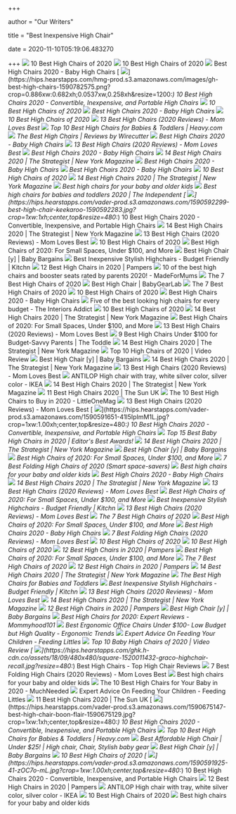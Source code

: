 +++
        
author = "Our Writers"
        
title = "Best Inexpensive High Chair"
        
date = 2020-11-10T05:19:06.483270
        
+++
[ ![](https://res.cloudinary.com/babylist/image/upload/f_auto,q_auto:best,c_scale/v1584597701/Best-of-high-chairs-2020-pin_glxmjb.jpg)](https://res.cloudinary.com/babylist/image/upload/f_auto,q_auto:best,c_scale/v1584597701/Best-of-high-chairs-2020-pin_glxmjb.jpg) 10 Best High Chairs of 2020
[ ![](https://images.ctfassets.net/50gzycvace50/10Di9Xumus0hDGokTN7Xr0/acefce2919dc5af2ed26df64e76f70b9/Screen_Shot_2019-01-29_at_12.05.41_PM.png)](https://images.ctfassets.net/50gzycvace50/10Di9Xumus0hDGokTN7Xr0/acefce2919dc5af2ed26df64e76f70b9/Screen_Shot_2019-01-29_at_12.05.41_PM.png) 10 Best High Chairs of 2020
[ ![](http://images.agoramedia.com/wte3.0/gcms/Best-High-Chairs-2020-722x406.jpg?width=414)](http://images.agoramedia.com/wte3.0/gcms/Best-High-Chairs-2020-722x406.jpg?width=414) Best High Chairs 2020 - Baby High Chairs
[ ![](https://hips.hearstapps.com/hmg-prod.s3.amazonaws.com/images/gh-best-high-chairs-1590782575.png?crop=0.886xw:0.682xh;0.0537xw,0.258xh&resize=1200:*)](https://hips.hearstapps.com/hmg-prod.s3.amazonaws.com/images/gh-best-high-chairs-1590782575.png?crop=0.886xw:0.682xh;0.0537xw,0.258xh&resize=1200:*) 10 Best High Chairs 2020 - Convertible, Inexpensive, and Portable High  Chairs
[ ![](https://images.ctfassets.net/50gzycvace50/d13d2104d639c358bbd4b769e66c6b1ad06c62bea3b41a93ae934b528cc5c7c2/6bf1ee68044409d5a443a68d0930b97e/d13d2104d639c358bbd4b769e66c6b1ad06c62bea3b41a93ae934b528cc5c7c2.png?fl=progressive&fm=jpg&bg=rgb:f9f9f9&w=620&h=620)](https://images.ctfassets.net/50gzycvace50/d13d2104d639c358bbd4b769e66c6b1ad06c62bea3b41a93ae934b528cc5c7c2/6bf1ee68044409d5a443a68d0930b97e/d13d2104d639c358bbd4b769e66c6b1ad06c62bea3b41a93ae934b528cc5c7c2.png?fl=progressive&fm=jpg&bg=rgb:f9f9f9&w=620&h=620) 10 Best High Chairs of 2020
[ ![](https://images.agoramedia.com/wte3.0/gcms/Peg-Perego-Siesta-High-Chair-Editors-Choice.jpg)](https://images.agoramedia.com/wte3.0/gcms/Peg-Perego-Siesta-High-Chair-Editors-Choice.jpg) Best High Chairs 2020 - Baby High Chairs
[ ![](https://images.ctfassets.net/50gzycvace50/1xMcZmxWi8yudIF69o2TzA/eca3f9a95006490a19b338b1095936c1/baby-jogger-city-bistro-high-chair-photo.jpg)](https://images.ctfassets.net/50gzycvace50/1xMcZmxWi8yudIF69o2TzA/eca3f9a95006490a19b338b1095936c1/baby-jogger-city-bistro-high-chair-photo.jpg) 10 Best High Chairs of 2020
[ ![](https://m.media-amazon.com/images/I/41eXLZbAKuL.jpg)](https://m.media-amazon.com/images/I/41eXLZbAKuL.jpg) 13 Best High Chairs (2020 Reviews) - Mom Loves Best
[ ![](https://heavy.com/wp-content/uploads/2017/04/best-high-chairs.jpg?quality=65&strip=all)](https://heavy.com/wp-content/uploads/2017/04/best-high-chairs.jpg?quality=65&strip=all) Top 10 Best High Chairs for Babies & Toddlers | Heavy.com
[ ![](https://cdn.thewirecutter.com/wp-content/uploads/2017/07/high-chairs-2x1-fullres-4207-600x300.jpg)](https://cdn.thewirecutter.com/wp-content/uploads/2017/07/high-chairs-2x1-fullres-4207-600x300.jpg) The Best High Chairs | Reviews by Wirecutter
[ ![](https://images.agoramedia.com/wte3.0/gcms/4moms-high-Chair-black.jpg)](https://images.agoramedia.com/wte3.0/gcms/4moms-high-Chair-black.jpg) Best High Chairs 2020 - Baby High Chairs
[ ![](https://m.media-amazon.com/images/I/310SRTon0RL.jpg)](https://m.media-amazon.com/images/I/310SRTon0RL.jpg) 13 Best High Chairs (2020 Reviews) - Mom Loves Best
[ ![](https://images.agoramedia.com/wte3.0/gcms/Oribel-Cocoon-3-Stage-Easy-Clean.jpg)](https://images.agoramedia.com/wte3.0/gcms/Oribel-Cocoon-3-Stage-Easy-Clean.jpg) Best High Chairs 2020 - Baby High Chairs
[ ![](https://pyxis.nymag.com/v1/imgs/660/5af/d7682babb9e53c05f9930de875127add3d.2x.rdeep-vertical.w245.jpg)](https://pyxis.nymag.com/v1/imgs/660/5af/d7682babb9e53c05f9930de875127add3d.2x.rdeep-vertical.w245.jpg) 14 Best High Chairs 2020 | The Strategist | New York Magazine
[ ![](https://images.agoramedia.com/wte3.0/gcms/wte-awards-2019-mom-pick-Graco-Table2Table-Premier-Fold-7-in-1-Highchair.jpg)](https://images.agoramedia.com/wte3.0/gcms/wte-awards-2019-mom-pick-Graco-Table2Table-Premier-Fold-7-in-1-Highchair.jpg) Best High Chairs 2020 - Baby High Chairs
[ ![](https://images.agoramedia.com/wte3.0/gcms/Bloom-Fresco-Contempoarary-High-Chair-Frame-Only.jpg)](https://images.agoramedia.com/wte3.0/gcms/Bloom-Fresco-Contempoarary-High-Chair-Frame-Only.jpg) Best High Chairs 2020 - Baby High Chairs
[ ![](https://images.ctfassets.net/50gzycvace50/59icNHAUvxJ4dsTTPYox5i/ded83c5793f9fc219f68c06dc0034f26/1_319628_product.png?fl=progressive&fm=jpg&bg=rgb:f9f9f9&w=620&h=620)](https://images.ctfassets.net/50gzycvace50/59icNHAUvxJ4dsTTPYox5i/ded83c5793f9fc219f68c06dc0034f26/1_319628_product.png?fl=progressive&fm=jpg&bg=rgb:f9f9f9&w=620&h=620) 10 Best High Chairs of 2020
[ ![](https://pyxis.nymag.com/v1/imgs/e49/183/0641e5caf2ba9388b7e30f267a3895cc5c.rdeep-vertical.w245.jpg)](https://pyxis.nymag.com/v1/imgs/e49/183/0641e5caf2ba9388b7e30f267a3895cc5c.rdeep-vertical.w245.jpg) 14 Best High Chairs 2020 | The Strategist | New York Magazine
[ ![](https://www.telegraph.co.uk/content/dam/recommended/2019/02/27/best-high-chairs_for-kids_summary_trans_NvBQzQNjv4BqqVzuuqpFlyLIwiB6NTmJwfSVWeZ_vEN7c6bHu2jJnT8.png)](https://www.telegraph.co.uk/content/dam/recommended/2019/02/27/best-high-chairs_for-kids_summary_trans_NvBQzQNjv4BqqVzuuqpFlyLIwiB6NTmJwfSVWeZ_vEN7c6bHu2jJnT8.png) Best high chairs for your baby and older kids
[ ![](https://static.independent.co.uk/s3fs-public/thumbnails/image/2020/04/02/17/best-high-chairs-baby-toddler-indybest.jpg)](https://static.independent.co.uk/s3fs-public/thumbnails/image/2020/04/02/17/best-high-chairs-baby-toddler-indybest.jpg) Best high chairs for babies and toddlers 2020 | The Independent
[ ![](https://hips.hearstapps.com/vader-prod.s3.amazonaws.com/1590592299-best-high-chair-keekaroo-1590592283.jpg?crop=1xw:1xh;center,top&resize=480:*)](https://hips.hearstapps.com/vader-prod.s3.amazonaws.com/1590592299-best-high-chair-keekaroo-1590592283.jpg?crop=1xw:1xh;center,top&resize=480:*) 10 Best High Chairs 2020 - Convertible, Inexpensive, and Portable High  Chairs
[ ![](https://pyxis.nymag.com/v1/imgs/837/135/0382ade28274151ae8d6eb20595b3f0039-graco-simpleswitch-portable-high-chair-a.2x.rsquare.w600.jpg)](https://pyxis.nymag.com/v1/imgs/837/135/0382ade28274151ae8d6eb20595b3f0039-graco-simpleswitch-portable-high-chair-a.2x.rsquare.w600.jpg) 14 Best High Chairs 2020 | The Strategist | New York Magazine
[ ![](https://m.media-amazon.com/images/I/41rvsiNYmxL.jpg)](https://m.media-amazon.com/images/I/41rvsiNYmxL.jpg) 13 Best High Chairs (2020 Reviews) - Mom Loves Best
[ ![](https://images.ctfassets.net/50gzycvace50/a3dbee02aeb04caea248d3b5f6cb97e0f3feb3191221e82536394ef2fce66d46/4a7ee20b50890c90a5f4e4e8e0bd5771/a3dbee02aeb04caea248d3b5f6cb97e0f3feb3191221e82536394ef2fce66d46.png?fl=progressive&fm=jpg&bg=rgb:f9f9f9&w=620&h=620)](https://images.ctfassets.net/50gzycvace50/a3dbee02aeb04caea248d3b5f6cb97e0f3feb3191221e82536394ef2fce66d46/4a7ee20b50890c90a5f4e4e8e0bd5771/a3dbee02aeb04caea248d3b5f6cb97e0f3feb3191221e82536394ef2fce66d46.png?fl=progressive&fm=jpg&bg=rgb:f9f9f9&w=620&h=620) 10 Best High Chairs of 2020
[ ![](https://i0.wp.com/post.healthline.com/wp-content/uploads/2020/07/Baby_High_Chairs_Ikea.png?w=315&h=840)](https://i0.wp.com/post.healthline.com/wp-content/uploads/2020/07/Baby_High_Chairs_Ikea.png?w=315&h=840) Best High Chairs of 2020: For Small Spaces, Under $100, and More
[ ![](https://www.babybargains.com/wp-content/uploads/2016/10/blossomlarge-450x450.jpg)](https://www.babybargains.com/wp-content/uploads/2016/10/blossomlarge-450x450.jpg) Best High Chair [y] | Baby Bargains
[ ![](https://cdn.apartmenttherapy.info/image/upload/f_auto,q_auto:eco/k%2Farchive%2Fb45261ce6d4661f7031a1def977746633190d19c)](https://cdn.apartmenttherapy.info/image/upload/f_auto,q_auto:eco/k%2Farchive%2Fb45261ce6d4661f7031a1def977746633190d19c) Best Inexpensive Stylish Highchairs - Budget Friendly | Kitchn
[ ![](https://images.ctfassets.net/9wtva4vhlgxb/1PjBrwANn0nZrLhIasaJ3z/102d349680dcc453d924f3126a06c561/peg-perego-prima-pappa-zero-3-high-chair_1536x680.jpg)](https://images.ctfassets.net/9wtva4vhlgxb/1PjBrwANn0nZrLhIasaJ3z/102d349680dcc453d924f3126a06c561/peg-perego-prima-pappa-zero-3-high-chair_1536x680.jpg) 12 Best High Chairs in 2020 | Pampers
[ ![](https://images.immediate.co.uk/production/volatile/sites/28/2018/03/composite-highchairs-boosters-d8e3857.jpg?quality=90&resize=620,413)](https://images.immediate.co.uk/production/volatile/sites/28/2018/03/composite-highchairs-boosters-d8e3857.jpg?quality=90&resize=620,413) 10 of the best high chairs and booster seats rated by parents 2020! -  MadeForMums
[ ![](https://www.verywellfamily.com/thmb/CGkOJPkTNGaNXijo4iNCD1xp_o0=/2056x1522/filters:no_upscale():max_bytes(150000):strip_icc()/ScreenShot2020-03-03at11.53.40AM-378b09c4cabf42fbb15b2d446c804b12.png)](https://www.verywellfamily.com/thmb/CGkOJPkTNGaNXijo4iNCD1xp_o0=/2056x1522/filters:no_upscale():max_bytes(150000):strip_icc()/ScreenShot2020-03-03at11.53.40AM-378b09c4cabf42fbb15b2d446c804b12.png) The 7 Best High Chairs of 2020
[ ![](https://bgl-i48k9hqubvkf8lnt.stackpathdns.com/photos/1/85/319569_13545_M.jpg)](https://bgl-i48k9hqubvkf8lnt.stackpathdns.com/photos/1/85/319569_13545_M.jpg) Best High Chair | BabyGearLab
[ ![](https://www.verywellfamily.com/thmb/CnbBiHkNN2hd6RPd8hWsLxHl97M=/1474x1474/smart/filters:no_upscale()/ScreenShot2020-03-03at3.39.26PM-f72aed31d8f54d508236eead3db327e7.png)](https://www.verywellfamily.com/thmb/CnbBiHkNN2hd6RPd8hWsLxHl97M=/1474x1474/smart/filters:no_upscale()/ScreenShot2020-03-03at3.39.26PM-f72aed31d8f54d508236eead3db327e7.png) The 7 Best High Chairs of 2020
[ ![](https://images.ctfassets.net/50gzycvace50/7d09ed0033c269584863bb8807f67aec0a013f78a169557b45147524e8b76bf8/a53840f6c59a37e6f6e294ebad46216a/7d09ed0033c269584863bb8807f67aec0a013f78a169557b45147524e8b76bf8.png?fl=progressive&fm=jpg&bg=rgb:f9f9f9&w=620&h=620)](https://images.ctfassets.net/50gzycvace50/7d09ed0033c269584863bb8807f67aec0a013f78a169557b45147524e8b76bf8/a53840f6c59a37e6f6e294ebad46216a/7d09ed0033c269584863bb8807f67aec0a013f78a169557b45147524e8b76bf8.png?fl=progressive&fm=jpg&bg=rgb:f9f9f9&w=620&h=620) 10 Best High Chairs of 2020
[ ![](https://images.agoramedia.com/wte3.0/gcms/Cosco-Simple-Fold-High-Chair.jpg)](https://images.agoramedia.com/wte3.0/gcms/Cosco-Simple-Fold-High-Chair.jpg) Best High Chairs 2020 - Baby High Chairs
[ ![](https://files.theinteriorsaddict.com/uploads/2016/06/unnamed-640x797.jpg)](https://files.theinteriorsaddict.com/uploads/2016/06/unnamed-640x797.jpg) Five of the best looking high chairs for every budget - The Interiors Addict
[ ![](https://images.ctfassets.net/50gzycvace50/e4272006301118c398306a52b402a810e6aab75fa025cd1d73c85c8cb07e0e3c/d010123be3f325f8232b8120594f8271/e4272006301118c398306a52b402a810e6aab75fa025cd1d73c85c8cb07e0e3c.png?fl=progressive&fm=jpg&bg=rgb:f9f9f9&w=620&h=620)](https://images.ctfassets.net/50gzycvace50/e4272006301118c398306a52b402a810e6aab75fa025cd1d73c85c8cb07e0e3c/d010123be3f325f8232b8120594f8271/e4272006301118c398306a52b402a810e6aab75fa025cd1d73c85c8cb07e0e3c.png?fl=progressive&fm=jpg&bg=rgb:f9f9f9&w=620&h=620) 10 Best High Chairs of 2020
[ ![](https://pyxis.nymag.com/v1/imgs/f3b/103/a01f2293377f21d200247208dc4127fbf8.2x.rdeep-vertical.w245.jpg)](https://pyxis.nymag.com/v1/imgs/f3b/103/a01f2293377f21d200247208dc4127fbf8.2x.rdeep-vertical.w245.jpg) 14 Best High Chairs 2020 | The Strategist | New York Magazine
[ ![](https://post.greatist.com/wp-content/uploads/2020/06/Best_High_Chairs_Facebook-1200x628.png)](https://post.greatist.com/wp-content/uploads/2020/06/Best_High_Chairs_Facebook-1200x628.png) Best High Chairs of 2020: For Small Spaces, Under $100, and More
[ ![](https://m.media-amazon.com/images/I/31Z8qYc84SL.jpg)](https://m.media-amazon.com/images/I/31Z8qYc84SL.jpg) 13 Best High Chairs (2020 Reviews) - Mom Loves Best
[ ![](https://www.thetoddle.com/wp-content/uploads/2017/10/Best-Highchairs-Under-100-Ikea-Antilop.png)](https://www.thetoddle.com/wp-content/uploads/2017/10/Best-Highchairs-Under-100-Ikea-Antilop.png) 9 Best High Chairs Under $100 for Budget-Savvy Parents | The Toddle
[ ![](https://pyxis.nymag.com/v1/imgs/eae/4b3/3e376e56c3f2cdfb22fb83f90e1a8705e5-Abiie.2x.rsquare.w600.jpg)](https://pyxis.nymag.com/v1/imgs/eae/4b3/3e376e56c3f2cdfb22fb83f90e1a8705e5-Abiie.2x.rsquare.w600.jpg) 14 Best High Chairs 2020 | The Strategist | New York Magazine
[ ![](https://images.ezvid.com/image/upload/fl_immutable_cache/e_trim/c_pad,f_auto,h_270,q_auto:eco/o1mu0mqexatbfbbqibzx)](https://images.ezvid.com/image/upload/fl_immutable_cache/e_trim/c_pad,f_auto,h_270,q_auto:eco/o1mu0mqexatbfbbqibzx) Top 10 High Chairs of 2020 | Video Review
[ ![](https://www.babybargains.com/wp-content/uploads/2016/10/Fisher-Price-Space-Saver-1.jpg)](https://www.babybargains.com/wp-content/uploads/2016/10/Fisher-Price-Space-Saver-1.jpg) Best High Chair [y] | Baby Bargains
[ ![](https://pyxis.nymag.com/v1/imgs/930/b58/b5c305e2a285b26116fa96ef862995fa51.2x.rdeep-vertical.w245.jpg)](https://pyxis.nymag.com/v1/imgs/930/b58/b5c305e2a285b26116fa96ef862995fa51.2x.rdeep-vertical.w245.jpg) 14 Best High Chairs 2020 | The Strategist | New York Magazine
[ ![](https://m.media-amazon.com/images/I/41+-6aAQrvL.jpg)](https://m.media-amazon.com/images/I/41+-6aAQrvL.jpg) 13 Best High Chairs (2020 Reviews) - Mom Loves Best
[ ![](https://www.ikea.com/us/en/images/products/antilop-high-chair-with-tray-white-silver-color__0873755_PE613159_S5.JPG?f=s)](https://www.ikea.com/us/en/images/products/antilop-high-chair-with-tray-white-silver-color__0873755_PE613159_S5.JPG?f=s) ANTILOP High chair with tray, white silver color, silver color - IKEA
[ ![](https://pyxis.nymag.com/v1/imgs/42d/063/14aca03f02eee2646a3cb5c03511b20eae.2x.rdeep-vertical.w245.jpg)](https://pyxis.nymag.com/v1/imgs/42d/063/14aca03f02eee2646a3cb5c03511b20eae.2x.rdeep-vertical.w245.jpg) 14 Best High Chairs 2020 | The Strategist | New York Magazine
[ ![](https://www.thesun.co.uk/wp-content/uploads/2019/01/61mpGpYfM2L._SL1331_.jpg)](https://www.thesun.co.uk/wp-content/uploads/2019/01/61mpGpYfM2L._SL1331_.jpg) 11 Best High Chairs 2020 | The Sun UK
[ ![](https://littleonemag.com/wp-content/uploads/2020/04/High-Chairs.jpg)](https://littleonemag.com/wp-content/uploads/2020/04/High-Chairs.jpg) The 10 Best High Chairs to Buy in 2020 - LittleOneMag
[ ![](https://m.media-amazon.com/images/I/41NgWlAd8eL.jpg)](https://m.media-amazon.com/images/I/41NgWlAd8eL.jpg) 13 Best High Chairs (2020 Reviews) - Mom Loves Best
[ ![](https://hips.hearstapps.com/vader-prod.s3.amazonaws.com/1590591651-41l5IpImM1L.jpg?crop=1xw:1.00xh;center,top&resize=480:*)](https://hips.hearstapps.com/vader-prod.s3.amazonaws.com/1590591651-41l5IpImM1L.jpg?crop=1xw:1.00xh;center,top&resize=480:*) 10 Best High Chairs 2020 - Convertible, Inexpensive, and Portable High  Chairs
[ ![](https://spacemazing.com/wp-content/uploads/2019/12/Baby-High-Chair-Wooden-High-Chair-with-Removable-Tray-and-Adjustable-Legs-for-BabyInfantsToddlers-e1582378605739.jpg)](https://spacemazing.com/wp-content/uploads/2019/12/Baby-High-Chair-Wooden-High-Chair-with-Removable-Tray-and-Adjustable-Legs-for-BabyInfantsToddlers-e1582378605739.jpg) Top 15 Best Baby High Chairs in 2020 | Editor's Best Awards!
[ ![](https://pyxis.nymag.com/v1/imgs/1d5/0f0/8387bf4123ff7d76320f0a9d9b796f64a4.rdeep-vertical.w245.jpg)](https://pyxis.nymag.com/v1/imgs/1d5/0f0/8387bf4123ff7d76320f0a9d9b796f64a4.rdeep-vertical.w245.jpg) 14 Best High Chairs 2020 | The Strategist | New York Magazine
[ ![](https://www.babybargains.com/wp-content/uploads/2016/10/IKEA-Antilop-high-chair.jpg)](https://www.babybargains.com/wp-content/uploads/2016/10/IKEA-Antilop-high-chair.jpg) Best High Chair [y] | Baby Bargains
[ ![](https://i0.wp.com/post.healthline.com/wp-content/uploads/2020/07/Baby_High_Chairs_summer_pop.png?w=315&h=840)](https://i0.wp.com/post.healthline.com/wp-content/uploads/2020/07/Baby_High_Chairs_summer_pop.png?w=315&h=840) Best High Chairs of 2020: For Small Spaces, Under $100, and More
[ ![](https://wetheparents.org/wp-content/uploads/2018/03/Best-folding-high-chair.jpg)](https://wetheparents.org/wp-content/uploads/2018/03/Best-folding-high-chair.jpg) 7 Best Folding High Chairs of 2020 (Smart space-savers)
[ ![](https://www.telegraph.co.uk/content/dam/recommended/2019/02/27/Evomove-Nomi_high-chair_secondary_trans_NvBQzQNjv4BqqVzuuqpFlyLIwiB6NTmJwfSVWeZ_vEN7c6bHu2jJnT8.png)](https://www.telegraph.co.uk/content/dam/recommended/2019/02/27/Evomove-Nomi_high-chair_secondary_trans_NvBQzQNjv4BqqVzuuqpFlyLIwiB6NTmJwfSVWeZ_vEN7c6bHu2jJnT8.png) Best high chairs for your baby and older kids
[ ![](https://images.agoramedia.com/wte3.0/gcms/OXO-Tot-Sprout-Chair-Cover.jpg)](https://images.agoramedia.com/wte3.0/gcms/OXO-Tot-Sprout-Chair-Cover.jpg) Best High Chairs 2020 - Baby High Chairs
[ ![](https://pyxis.nymag.com/v1/imgs/3be/0a3/baf9dc13caf1158b95af98794daae3d6c5.2x.rsquare.w600.jpg)](https://pyxis.nymag.com/v1/imgs/3be/0a3/baf9dc13caf1158b95af98794daae3d6c5.2x.rsquare.w600.jpg) 14 Best High Chairs 2020 | The Strategist | New York Magazine
[ ![](https://m.media-amazon.com/images/I/31b1EB3+0SL.jpg)](https://m.media-amazon.com/images/I/31b1EB3+0SL.jpg) 13 Best High Chairs (2020 Reviews) - Mom Loves Best
[ ![](https://i0.wp.com/post.healthline.com/wp-content/uploads/2020/07/Baby_High_Chairs_4moms.png?w=315&h=840)](https://i0.wp.com/post.healthline.com/wp-content/uploads/2020/07/Baby_High_Chairs_4moms.png?w=315&h=840) Best High Chairs of 2020: For Small Spaces, Under $100, and More
[ ![](https://cdn.apartmenttherapy.info/image/upload/f_jpg,q_auto:eco,c_fill,g_auto,w_1500,ar_16:9/k%2Farchive%2Ff591cda91ff61903435193cdca0ca8661f1807f9)](https://cdn.apartmenttherapy.info/image/upload/f_jpg,q_auto:eco,c_fill,g_auto,w_1500,ar_16:9/k%2Farchive%2Ff591cda91ff61903435193cdca0ca8661f1807f9) Best Inexpensive Stylish Highchairs - Budget Friendly | Kitchn
[ ![](https://m.media-amazon.com/images/I/31nE-yvsrGL.jpg)](https://m.media-amazon.com/images/I/31nE-yvsrGL.jpg) 13 Best High Chairs (2020 Reviews) - Mom Loves Best
[ ![](https://m.media-amazon.com/images/I/41gHnKurB0L.jpg)](https://m.media-amazon.com/images/I/41gHnKurB0L.jpg) The 7 Best High Chairs of 2020
[ ![](https://i0.wp.com/post.healthline.com/wp-content/uploads/2020/07/Baby_High_Chairs_Ingenuity.png?w=315&h=840)](https://i0.wp.com/post.healthline.com/wp-content/uploads/2020/07/Baby_High_Chairs_Ingenuity.png?w=315&h=840) Best High Chairs of 2020: For Small Spaces, Under $100, and More
[ ![](https://images.agoramedia.com/wte3.0/gcms/Chicco-Polly-High-Chair-Lilla.jpg)](https://images.agoramedia.com/wte3.0/gcms/Chicco-Polly-High-Chair-Lilla.jpg) Best High Chairs 2020 - Baby High Chairs
[ ![](https://momlovesbest.com/wp-content/uploads/2017/09/Best-Folding-High-Chair-1.jpg)](https://momlovesbest.com/wp-content/uploads/2017/09/Best-Folding-High-Chair-1.jpg) 7 Best Folding High Chairs (2020 Reviews) - Mom Loves Best
[ ![](https://i.ytimg.com/vi/Y5E8sESEn80/maxresdefault.jpg)](https://i.ytimg.com/vi/Y5E8sESEn80/maxresdefault.jpg) 10 Best High Chairs of 2020
[ ![](https://images.ctfassets.net/50gzycvace50/1PAo4Q60o8eIKkSOuY262A/95db50d52b659c509e95c33df1950e78/fisher-price-spacesaver-high-chair-photo.jpg)](https://images.ctfassets.net/50gzycvace50/1PAo4Q60o8eIKkSOuY262A/95db50d52b659c509e95c33df1950e78/fisher-price-spacesaver-high-chair-photo.jpg) 10 Best High Chairs of 2020
[ ![](https://images.ctfassets.net/9wtva4vhlgxb/2MzPG51T8s30aQz4XoyEFo/fcc86621e4fd07c9822a05a208049ff5/best_high_chair_1536x680.jpeg)](https://images.ctfassets.net/9wtva4vhlgxb/2MzPG51T8s30aQz4XoyEFo/fcc86621e4fd07c9822a05a208049ff5/best_high_chair_1536x680.jpeg) 12 Best High Chairs in 2020 | Pampers
[ ![](https://i0.wp.com/post.healthline.com/wp-content/uploads/2020/07/Baby_High_Chairs_Nomi.png?w=315&h=840)](https://i0.wp.com/post.healthline.com/wp-content/uploads/2020/07/Baby_High_Chairs_Nomi.png?w=315&h=840) Best High Chairs of 2020: For Small Spaces, Under $100, and More
[ ![](https://m.media-amazon.com/images/I/317ro8B7HLL.jpg)](https://m.media-amazon.com/images/I/317ro8B7HLL.jpg) The 7 Best High Chairs of 2020
[ ![](https://images.ctfassets.net/9wtva4vhlgxb/5zKWYpbugjnRNLWPTQkXBq/489013d6ec388e399271f3f468f5db4d/ciaobabyportablehighchairfortravel1536x680.jpg)](https://images.ctfassets.net/9wtva4vhlgxb/5zKWYpbugjnRNLWPTQkXBq/489013d6ec388e399271f3f468f5db4d/ciaobabyportablehighchairfortravel1536x680.jpg) 12 Best High Chairs in 2020 | Pampers
[ ![](https://pyxis.nymag.com/v1/imgs/a88/c4a/1e799c6c2b636df5a5a59683ef9ee52c8d-12-high-chairs-lede.rsquare.w1200.jpg)](https://pyxis.nymag.com/v1/imgs/a88/c4a/1e799c6c2b636df5a5a59683ef9ee52c8d-12-high-chairs-lede.rsquare.w1200.jpg) 14 Best High Chairs 2020 | The Strategist | New York Magazine
[ ![](https://images.consumersearch.com/amg-cms-cs-images/media/1.png?width=260&height=260&fit=bounds&format=pjpg)](https://images.consumersearch.com/amg-cms-cs-images/media/1.png?width=260&height=260&fit=bounds&format=pjpg) The Best High Chairs for Babies and Toddlers
[ ![](https://cdn.apartmenttherapy.info/image/fetch/f_auto,q_auto:eco,c_fill,g_auto,w_800,h_400/https%3A%2F%2Fstorage.googleapis.com%2Fgen-atmedia%2F3%2F2018%2F03%2Ff591cda91ff61903435193cdca0ca8661f1807f9.png)](https://cdn.apartmenttherapy.info/image/fetch/f_auto,q_auto:eco,c_fill,g_auto,w_800,h_400/https%3A%2F%2Fstorage.googleapis.com%2Fgen-atmedia%2F3%2F2018%2F03%2Ff591cda91ff61903435193cdca0ca8661f1807f9.png) Best Inexpensive Stylish Highchairs - Budget Friendly | Kitchn
[ ![](https://m.media-amazon.com/images/I/31FleCKPBhL.jpg)](https://m.media-amazon.com/images/I/31FleCKPBhL.jpg) 13 Best High Chairs (2020 Reviews) - Mom Loves Best
[ ![](https://pyxis.nymag.com/v1/imgs/2dc/e3d/bfe5886c65d27a44e60975801c4b5235ed-Ciao-Baby.rsquare.w600.jpg)](https://pyxis.nymag.com/v1/imgs/2dc/e3d/bfe5886c65d27a44e60975801c4b5235ed-Ciao-Baby.rsquare.w600.jpg) 14 Best High Chairs 2020 | The Strategist | New York Magazine
[ ![](https://images.ctfassets.net/9wtva4vhlgxb/3QHBSDIIsQQy3CkPfnhM3F/6c0ffc763d78c4339faaa7c2a09868fb/graco-blossom-6-in-1-convertible-highchair_1536x680.jpg)](https://images.ctfassets.net/9wtva4vhlgxb/3QHBSDIIsQQy3CkPfnhM3F/6c0ffc763d78c4339faaa7c2a09868fb/graco-blossom-6-in-1-convertible-highchair_1536x680.jpg) 12 Best High Chairs in 2020 | Pampers
[ ![](https://www.babybargains.com/wp-content/uploads/2016/10/Prima-Pappa-high-chair.jpg)](https://www.babybargains.com/wp-content/uploads/2016/10/Prima-Pappa-high-chair.jpg) Best High Chair [y] | Baby Bargains
[ ![](https://mommyhood101.com/images/oxo-tot-sprout-high-chair.jpg)](https://mommyhood101.com/images/oxo-tot-sprout-high-chair.jpg) Best High Chairs for 2020: Expert Reviews - Mommyhood101
[ ![](http://ergonomictrends.com/wp-content/uploads/2018/04/best-ergonomic-office-chairs-under-100-reviews.jpg)](http://ergonomictrends.com/wp-content/uploads/2018/04/best-ergonomic-office-chairs-under-100-reviews.jpg) Best Ergonomic Office Chairs Under $100- Low Budget but High Quality -  Ergonomic Trends
[ ![](http://www.feedinglittles.com/uploads/4/8/5/9/48592227/img-0232_orig.jpeg)](http://www.feedinglittles.com/uploads/4/8/5/9/48592227/img-0232_orig.jpeg) Expert Advice On Feeding Your Children - Feeding Littles
[ ![](https://images.ezvid.com/image/upload/fl_immutable_cache/e_trim/c_pad,f_auto,h_270,q_auto:eco/yvovoudt3r6uaqfpzjo1)](https://images.ezvid.com/image/upload/fl_immutable_cache/e_trim/c_pad,f_auto,h_270,q_auto:eco/yvovoudt3r6uaqfpzjo1) Top 10 Baby High Chairs of 2020 | Video Review
[ ![](https://hips.hearstapps.com/ghk.h-cdn.co/assets/18/09/480x480/square-1520011432-graco-highchair-recall.jpg?resize=480:*)](https://hips.hearstapps.com/ghk.h-cdn.co/assets/18/09/480x480/square-1520011432-graco-highchair-recall.jpg?resize=480:*) Best High Chairs - Top High Chair Reviews
[ ![](https://m.media-amazon.com/images/I/41IF-9vxTLL.jpg)](https://m.media-amazon.com/images/I/41IF-9vxTLL.jpg) 7 Best Folding High Chairs (2020 Reviews) - Mom Loves Best
[ ![](https://www.telegraph.co.uk/content/dam/recommended/2019/02/27/iCandy-MiChair_high-chair_secondary_trans_NvBQzQNjv4BqqVzuuqpFlyLIwiB6NTmJwfSVWeZ_vEN7c6bHu2jJnT8.png)](https://www.telegraph.co.uk/content/dam/recommended/2019/02/27/iCandy-MiChair_high-chair_secondary_trans_NvBQzQNjv4BqqVzuuqpFlyLIwiB6NTmJwfSVWeZ_vEN7c6bHu2jJnT8.png) Best high chairs for your baby and older kids
[ ![](https://mk0muchneededonc94iq.kinstacdn.com/wp-content/uploads/2020/04/Cosco-Simple-Fold-Deluxe-High-Chair-List-1.jpg)](https://mk0muchneededonc94iq.kinstacdn.com/wp-content/uploads/2020/04/Cosco-Simple-Fold-Deluxe-High-Chair-List-1.jpg) The 10 Best High Chairs for Your Baby in 2020 - MuchNeeded
[ ![](http://www.feedinglittles.com/uploads/4/8/5/9/48592227/copy-of-copy-of-5-spoon-feeding-mistakes-most-parents-make-3_orig.png)](http://www.feedinglittles.com/uploads/4/8/5/9/48592227/copy-of-copy-of-5-spoon-feeding-mistakes-most-parents-make-3_orig.png) Expert Advice On Feeding Your Children - Feeding Littles
[ ![](https://www.thesun.co.uk/wp-content/uploads/2019/01/DD-COMPOSITE-HIGH-CHAIRS.jpg)](https://www.thesun.co.uk/wp-content/uploads/2019/01/DD-COMPOSITE-HIGH-CHAIRS.jpg) 11 Best High Chairs 2020 | The Sun UK
[ ![](https://hips.hearstapps.com/vader-prod.s3.amazonaws.com/1590675147-best-high-chair-boon-flair-1590675129.jpg?crop=1xw:1xh;center,top&resize=480:*)](https://hips.hearstapps.com/vader-prod.s3.amazonaws.com/1590675147-best-high-chair-boon-flair-1590675129.jpg?crop=1xw:1xh;center,top&resize=480:*) 10 Best High Chairs 2020 - Convertible, Inexpensive, and Portable High  Chairs
[ ![](https://heavy.com/wp-content/uploads/2017/04/fisher-price-4-in-1-high-chair.jpg?quality=65&strip=all)](https://heavy.com/wp-content/uploads/2017/04/fisher-price-4-in-1-high-chair.jpg?quality=65&strip=all) Top 10 Best High Chairs for Babies & Toddlers | Heavy.com
[ ![](https://i.pinimg.com/736x/c0/6c/8b/c06c8be90afda585e3c6b0ac9e3d2be9.jpg)](https://i.pinimg.com/736x/c0/6c/8b/c06c8be90afda585e3c6b0ac9e3d2be9.jpg) Best Affordable High Chair | Under $25! | High chair, Chair, Stylish baby  gear
[ ![](https://www.babybargains.com/wp-content/uploads/2016/10/Cosco-Simple-Fold.jpeg)](https://www.babybargains.com/wp-content/uploads/2016/10/Cosco-Simple-Fold.jpeg) Best High Chair [y] | Baby Bargains
[ ![](https://i.ytimg.com/vi/jmD1MFsmC-E/maxresdefault.jpg)](https://i.ytimg.com/vi/jmD1MFsmC-E/maxresdefault.jpg) 10 Best High Chairs of 2020
[ ![](https://hips.hearstapps.com/vader-prod.s3.amazonaws.com/1590591925-41-zOC7o-mL.jpg?crop=1xw:1.00xh;center,top&resize=480:*)](https://hips.hearstapps.com/vader-prod.s3.amazonaws.com/1590591925-41-zOC7o-mL.jpg?crop=1xw:1.00xh;center,top&resize=480:*) 10 Best High Chairs 2020 - Convertible, Inexpensive, and Portable High  Chairs
[ ![](https://images.ctfassets.net/9wtva4vhlgxb/3My08rhfVQq08r1Lx26uW7/45fede8bf88f74849dceeadf7c775101/ingenuity-trio-3-in-1-high-chair_1536x680.jpg)](https://images.ctfassets.net/9wtva4vhlgxb/3My08rhfVQq08r1Lx26uW7/45fede8bf88f74849dceeadf7c775101/ingenuity-trio-3-in-1-high-chair_1536x680.jpg) 12 Best High Chairs in 2020 | Pampers
[ ![](https://www.ikea.com/us/en/images/products/antilop-high-chair-with-tray-white-silver-color__0873777_PE613165_S5.JPG)](https://www.ikea.com/us/en/images/products/antilop-high-chair-with-tray-white-silver-color__0873777_PE613165_S5.JPG) ANTILOP High chair with tray, white silver color, silver color - IKEA
[ ![](https://i.ytimg.com/vi/dz0rOr8Gmng/hqdefault.jpg)](https://i.ytimg.com/vi/dz0rOr8Gmng/hqdefault.jpg) 10 Best High Chairs of 2020
[ ![](https://www.telegraph.co.uk/content/dam/recommended/2019/02/27/Joie-Mimzy-LX_high-chair_secondary_trans_NvBQzQNjv4BqqVzuuqpFlyLIwiB6NTmJwfSVWeZ_vEN7c6bHu2jJnT8.png)](https://www.telegraph.co.uk/content/dam/recommended/2019/02/27/Joie-Mimzy-LX_high-chair_secondary_trans_NvBQzQNjv4BqqVzuuqpFlyLIwiB6NTmJwfSVWeZ_vEN7c6bHu2jJnT8.png) Best high chairs for your baby and older kids
